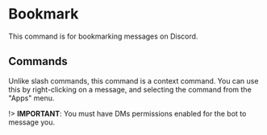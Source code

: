 # Bookmark

This command is for bookmarking messages on Discord.

## Commands

Unlike slash commands, this command is a context command. You can use this by right-clicking on a message, and selecting the command from the "Apps" menu.

!\> **IMPORTANT**: You must have DMs permissions enabled for the bot to message you.
